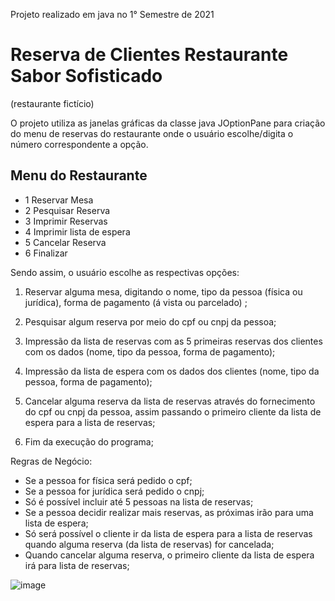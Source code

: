 
Projeto realizado em java no 1° Semestre de 2021 

# Reserva de Clientes Restaurante Sabor Sofisticado

(restaurante fictício)

O projeto utiliza as janelas gráficas da classe java JOptionPane para criação do menu de reservas do restaurante onde o usuário escolhe/digita o número correspondente a opção.

## Menu do Restaurante

  * 1 Reservar Mesa
  * 2 Pesquisar Reserva
  * 3 Imprimir Reservas
  * 4 Imprimir lista de espera
  * 5 Cancelar Reserva
  * 6 Finalizar
  
  Sendo assim, o usuário escolhe as respectivas opções: 
  
   1. Reservar alguma mesa, digitando o nome, tipo da pessoa (física ou jurídica), forma de pagamento (á vista ou parcelado) ;
   
   2. Pesquisar algum reserva por meio do cpf ou cnpj da pessoa;
   
   3. Impressão da lista de reservas com as 5 primeiras reservas dos clientes com os dados (nome, tipo da pessoa, forma de pagamento);
   
   4. Impressão da lista de espera com os dados dos clientes (nome, tipo da pessoa, forma de pagamento);
   
   5. Cancelar alguma reserva da lista de reservas através do fornecimento do cpf ou cnpj da pessoa, assim passando o primeiro cliente da lista de espera para a lista de reservas;
  
  6. Fim da execução do programa;
  
  Regras de Negócio:
  
  * Se a pessoa for física será pedido o cpf;
  * Se a pessoa for jurídica será pedido o cnpj;
  * Só é possível incluir até 5 pessoas na lista de reservas; 
  * Se a pessoa decidir realizar mais reservas, as próximas irão para uma lista de espera; 
  * Só será possível o cliente ir da lista de espera para a lista de reservas quando alguma reserva (da lista de reservas) for cancelada;
  * Quando cancelar alguma reserva, o primeiro cliente da lista de espera irá para lista de reservas;
   
   ![image](https://user-images.githubusercontent.com/68198636/184022391-fd586b59-7eb8-4df3-8c4a-dd11dd9b46d3.png)
